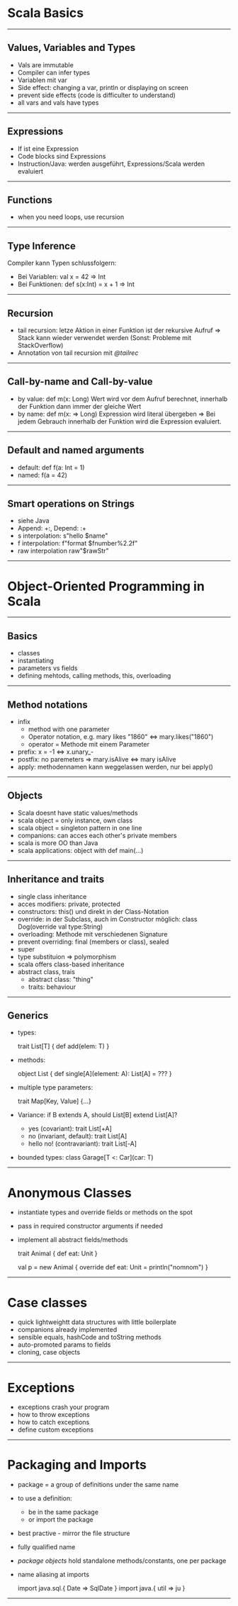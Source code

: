 # Scala Basics

---

## Values, Variables and Types
* Vals are immutable
* Compiler can infer types
* Variablen mit var
* Side effect: changing a var, println or displaying on screen
* prevent side effects (code is difficulter to understand)
* all vars and vals have types

---

## Expressions
* If ist eine Expression
* Code blocks sind Expressions
* Instruction/Java: werden ausgeführt, Expressions/Scala werden evaluiert

---

## Functions
* when you need loops, use recursion

---

## Type Inference
Compiler kann Typen schlussfolgern:
* Bei Variablen: val x = 42 => Int
* Bei Funktionen: def s(x:Int) = x + 1 => Int

---

## Recursion
* tail recursion: letze Aktion in einer Funktion ist der rekursive Aufruf => Stack kann wieder verwendet werden (Sonst: Probleme mit StackOverflow)
* Annotation von tail recursion mit _@tailrec_

---

## Call-by-name and Call-by-value
* by value: def m(x: Long) Wert wird vor dem Aufruf berechnet, innerhalb der Funktion dann immer der gleiche Wert
* by name: def m(x: => Long) Expression wird literal übergeben => Bei jedem Gebrauch innerhalb der Funktion wird die Expression evaluiert.

---

## Default and named arguments
* default: def f(a: Int = 1)
* named: f(a = 42)

---

## Smart operations on Strings
* siehe Java
* Append: +:, Depend: :+
* s interpolation: s"hello $name"
* f interpolation: f"format $fnumber%2.2f"
* raw interpolation raw"$rawStr"

---

# Object-Oriented Programming in Scala

---

## Basics
* classes
* instantiating
* parameters vs fields
* defining mehtods, calling methods, this, overloading

---

## Method notations
* infix
  * method with one parameter
  * Operator notation, e.g. mary likes "1860" <=> mary.likes("1860")
  * operator = Methode mit einem Parameter
* prefix: x = -1 <=> x.unary_-
* postfix: no paremeters => mary.isAlive <=> mary isAlive
* apply: methodennamen kann weggelassen werden, nur bei apply()

---

## Objects
* Scala doesnt have static values/methods
* scala object = only instance, own class
* scala object = singleton pattern in one line
* companions: can acces each other's private members
* scala is more OO than Java
* scala applications: object with def main(...)

---

## Inheritance and traits
* single class inheritance
* acces modifiers: private, protected
* constructors: this() und direkt in der Class-Notation
* override: in der Subclass, auch im Constructor möglich: class Dog(override val type:String)
* overloading: Methode mit verschiedenen Signature
* prevent overriding: final (members or class), sealed
* super
* type substituion => polymorphism
* scala offers class-based inheritance
* abstract class, trais
  * abstract class: "thing"
  * traits: behaviour
  
---
  
## Generics
* types:

    trait List[T] {
        def add(elem: T)
    }
 
* methods:

    object List {
        def single[A](element: A): List[A] = ???
    }
* multiple type parameters:
    
    trait Map[Key, Value] {...}   
    
* Variance: if B extends A, should List[B] extend List[A]?

   * yes (covariant): trait List[+A]
   * no (invariant, default): trait List[A]
   * hello no! (contravariant): trait List[-A] 

* bounded types: class Garage[T <: Car](car: T)

---

# Anonymous Classes
* instantiate types and override fields or methods on the spot
* pass in required constructor arguments if needed
* implement all abstract fields/methods
       

    trait Animal {
      def eat: Unit
    }
    
    val p = new Animal {
     override def eat: Unit = println("nomnom")
    }         
   
---   
    
# Case classes    
* quick lightweightt data structures with little boilerplate
* companions already implemented
* sensible equals, hashCode and toString methods
* auto-promoted params to fields
* cloning, case objects

---

# Exceptions
* exceptions crash your program
* how to throw exceptions
* how to catch exceptions
* define custom exceptions

---

# Packaging and Imports
* package = a group of definitions under the same name
* to use a definition:
  * be in the same package
  * or import the package
* best practive - mirror the file structure
* fully qualified name
* _package objects_ hold standalone methods/constants, one per package
* name aliasing at imports


    import java.sql.{ Date => SqlDate }
    import java.{ util => ju }                    

---